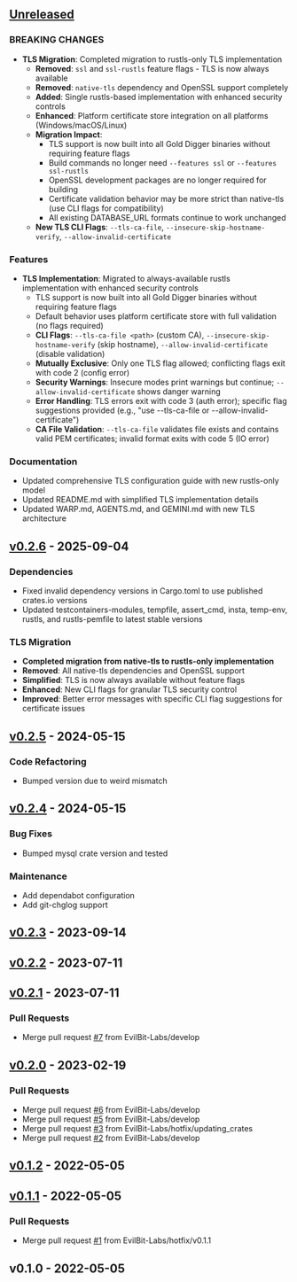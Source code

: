 <a name="unreleased"></a>
## [Unreleased]

### BREAKING CHANGES
- **TLS Migration**: Completed migration to rustls-only TLS implementation
  - **Removed**: `ssl` and `ssl-rustls` feature flags - TLS is now always available
  - **Removed**: `native-tls` dependency and OpenSSL support completely
  - **Added**: Single rustls-based implementation with enhanced security controls
  - **Enhanced**: Platform certificate store integration on all platforms (Windows/macOS/Linux)
  - **Migration Impact**:
    - TLS support is now built into all Gold Digger binaries without requiring feature flags
    - Build commands no longer need `--features ssl` or `--features ssl-rustls`
    - OpenSSL development packages are no longer required for building
    - Certificate validation behavior may be more strict than native-tls (use CLI flags for compatibility)
    - All existing DATABASE_URL formats continue to work unchanged
  - **New TLS CLI Flags**: `--tls-ca-file`, `--insecure-skip-hostname-verify`, `--allow-invalid-certificate`

### Features
- **TLS Implementation**: Migrated to always-available rustls implementation with enhanced security controls
  - TLS support is now built into all Gold Digger binaries without requiring feature flags
  - Default behavior uses platform certificate store with full validation (no flags required)
  - **CLI Flags**: `--tls-ca-file <path>` (custom CA), `--insecure-skip-hostname-verify` (skip hostname), `--allow-invalid-certificate` (disable validation)
  - **Mutually Exclusive**: Only one TLS flag allowed; conflicting flags exit with code 2 (config error)
  - **Security Warnings**: Insecure modes print warnings but continue; `--allow-invalid-certificate` shows danger warning
  - **Error Handling**: TLS errors exit with code 3 (auth error); specific flag suggestions provided (e.g., "use --tls-ca-file <path> or --allow-invalid-certificate")
  - **CA File Validation**: `--tls-ca-file` validates file exists and contains valid PEM certificates; invalid format exits with code 5 (IO error)

### Documentation
- Updated comprehensive TLS configuration guide with new rustls-only model
- Updated README.md with simplified TLS implementation details
- Updated WARP.md, AGENTS.md, and GEMINI.md with new TLS architecture


<a name="v0.2.6"></a>
## [v0.2.6] - 2025-09-04

### Dependencies
- Fixed invalid dependency versions in Cargo.toml to use published crates.io versions
- Updated testcontainers-modules, tempfile, assert_cmd, insta, temp-env, rustls, and rustls-pemfile to latest stable versions

### TLS Migration
- **Completed migration from native-tls to rustls-only implementation**
- **Removed**: All native-tls dependencies and OpenSSL support
- **Simplified**: TLS is now always available without feature flags
- **Enhanced**: New CLI flags for granular TLS security control
- **Improved**: Better error messages with specific CLI flag suggestions for certificate issues


<a name="v0.2.5"></a>
## [v0.2.5] - 2024-05-15
### Code Refactoring
- Bumped version due to weird mismatch


<a name="v0.2.4"></a>
## [v0.2.4] - 2024-05-15
### Bug Fixes
- Bumped mysql crate version and tested

### Maintenance
- Add dependabot configuration
- Add git-chglog support


<a name="v0.2.3"></a>
## [v0.2.3] - 2023-09-14

<a name="v0.2.2"></a>
## [v0.2.2] - 2023-07-11

<a name="v0.2.1"></a>
## [v0.2.1] - 2023-07-11
### Pull Requests
- Merge pull request [#7](https://github.com/EvilBit-Labs/gold_digger/issues/7) from EvilBit-Labs/develop


<a name="v0.2.0"></a>
## [v0.2.0] - 2023-02-19
### Pull Requests
- Merge pull request [#6](https://github.com/EvilBit-Labs/gold_digger/issues/6) from EvilBit-Labs/develop
- Merge pull request [#5](https://github.com/EvilBit-Labs/gold_digger/issues/5) from EvilBit-Labs/develop
- Merge pull request [#3](https://github.com/EvilBit-Labs/gold_digger/issues/3) from EvilBit-Labs/hotfix/updating_crates
- Merge pull request [#2](https://github.com/EvilBit-Labs/gold_digger/issues/2) from EvilBit-Labs/develop


<a name="v0.1.2"></a>
## [v0.1.2] - 2022-05-05

<a name="v0.1.1"></a>
## [v0.1.1] - 2022-05-05
### Pull Requests
- Merge pull request [#1](https://github.com/EvilBit-Labs/gold_digger/issues/1) from EvilBit-Labs/hotfix/v0.1.1


<a name="v0.1.0"></a>
## v0.1.0 - 2022-05-05

[Unreleased]: https://github.com/EvilBit-Labs/gold_digger/compare/v0.2.6...HEAD
[v0.2.6]: https://github.com/EvilBit-Labs/gold_digger/compare/v0.2.5...v0.2.6
[v0.2.5]: https://github.com/EvilBit-Labs/gold_digger/compare/v0.2.4...v0.2.5
[v0.2.4]: https://github.com/EvilBit-Labs/gold_digger/compare/v0.2.3...v0.2.4
[v0.2.3]: https://github.com/EvilBit-Labs/gold_digger/compare/v0.2.2...v0.2.3
[v0.2.2]: https://github.com/EvilBit-Labs/gold_digger/compare/v0.2.1...v0.2.2
[v0.2.1]: https://github.com/EvilBit-Labs/gold_digger/compare/v0.2.0...v0.2.1
[v0.2.0]: https://github.com/EvilBit-Labs/gold_digger/compare/v0.1.2...v0.2.0
[v0.1.2]: https://github.com/EvilBit-Labs/gold_digger/compare/v0.1.1...v0.1.2
[v0.1.1]: https://github.com/EvilBit-Labs/gold_digger/compare/v0.1.0...v0.1.1
